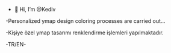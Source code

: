 - 👋 Hi, I’m @Kediv

-Personalized ymap design coloring processes are carried out...

-Kişiye özel ymap tasarımı renklendirme işlemleri yapılmaktadır.

-TR/EN-
